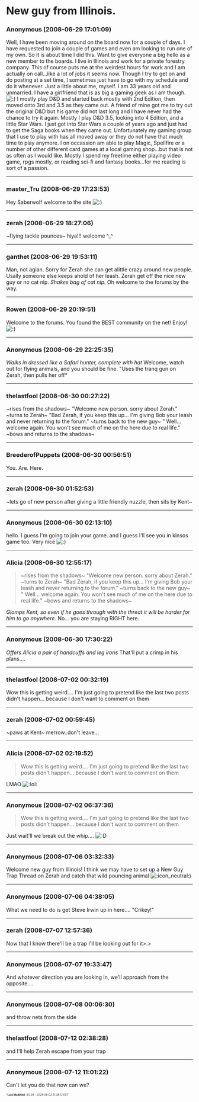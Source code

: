 # New guy from Illinois.

### **Anonymous** (2008-06-29 17:01:09)

Well, I have been moving around on the board now for a couple of days. I have requested to join a couple of games and even am looking to run one of my own. So it is about time I did this.
Want to give everyone a big hello as a new member to the boards. I live in Illinois and work for a private forestry company. This of course puts me at the weirdest hours for work and I am actually on call...like a lot of jobs it seems now. Though I try to get on and do posting at a set time, I sometimes just have to go with my schedule and do it whenever.
Just a little about me, myself. I am 33 years old and unmarried. I have a girlfriend that is as big a gaming geek as I am though. <!-- s:) -->![:)](https://i.ibb.co/8LPNcWCM/icon-e-smile.gif)<!-- s:) --> I mostly play D&D and started back mostly with 2nd Edition, then moved onto 3rd and 3.5 as they came out. A friend of mine got me to try out the original D&D but his game did not last long and I have never had the chance to try it again. Mostly I play D&D 3.5, looking into 4 Edition, and a little Star Wars. I just got into Star Wars a couple of years ago and just had to get the Saga books when they came out.
Unfortunately my gaming group that I use to play with has all moved away or they do not have that much time to play anymore. I on occassion am able to play Magic, Spellfire or a number of other different card games at a local gaming shop...but that is not as often as I would like. Mostly I spend my freetime either playing video game, rpgs mostly, or reading sci-fi and fantasy books...for me reading is sort of a passion.

---

### **master_Tru** (2008-06-29 17:23:53)

Hey Saberwolf welcome to the site <!-- s:) -->![:)](https://i.ibb.co/8LPNcWCM/icon-e-smile.gif)<!-- s:) -->

---

### **zerah** (2008-06-29 18:27:06)

~flying tackle pounces~ hiya!!! welcome ^_^

---

### **ganthet** (2008-06-29 19:53:11)

Man, not agian. Sorry for Zerah she can get alittle crazy around new people. Usally someone else keeps ahold of her leash. Zerah get off the nice new guy or no cat nip. *Shakes bag of cat nip.* Oh welcome to the forums by the way.

---

### **Rowen** (2008-06-29 20:19:51)

Welcome to the forums. You found the BEST community on the net! Enjoy! <!-- s:) -->![:)](https://i.ibb.co/8LPNcWCM/icon-e-smile.gif)<!-- s:) -->

---

### **Anonymous** (2008-06-29 22:25:35)

*Walks in dressed like a Safari hunter, complete with hat*
Welcome, watch out for flying animals, and you should be fine.
"Uses the tranq gun on Zerah, then pulls her off*

---

### **thelastfool** (2008-06-30 00:27:22)

~rises from the shadows~ "Welcome new person. sorry about Zerah." ~turns to Zerah~ "Bad Zerah, if you keep this up... I'm giving Bob your leash and never returning to the forum." ~turns back to the new guy~ " Well... welcome again. You won't see much of me on the here due to real life." ~bows and returns to the shadows~

---

### **BreederofPuppets** (2008-06-30 00:56:51)

You. Are. Here.

---

### **zerah** (2008-06-30 01:52:53)

~lets go of new person after giving a little friendly nuzzle, then sits by Kent~

---

### **Anonymous** (2008-06-30 02:13:10)

hello. I guess I'm going to join your game. and I guess I'll see you in kinsos game too. Very nice <!-- s:) -->![:)](https://i.ibb.co/8LPNcWCM/icon-e-smile.gif)<!-- s:) -->

---

### **Alicia** (2008-06-30 12:55:17)

> ~rises from the shadows~ &quot;Welcome new person. sorry about Zerah.&quot; ~turns to Zerah~ &quot;Bad Zerah, if you keep this up&#8230; I&#39;m giving Bob your leash and never returning to the forum.&quot; ~turns back to the new guy~ &quot; Well&#8230; welcome again. You won&#39;t see much of me on the here due to real life.&quot; ~bows and returns to the shadows~

*Glomps Kent, so even if he goes through with the threat it will be harder for him to go anywhere.* No... you are staying RIGHT here.

---

### **Anonymous** (2008-06-30 17:30:22)

*Offers Alicia a pair of handcuffs and leg irons* That'll put a crimp in his plans....

---

### **thelastfool** (2008-07-02 00:32:19)

Wow this is getting weird.... I'm just going to pretend like the last two posts didn't happen... because I don't want to comment on them

---

### **zerah** (2008-07-02 00:59:45)

~paws at Kent~ merrow..don't leave...

---

### **Alicia** (2008-07-02 02:19:52)

> Wow this is getting weird&#8230;. I&#39;m just going to pretend like the last two posts didn&#39;t happen&#8230; because I don&#39;t want to comment on them

LMAO <!-- s:lol: -->![:lol:](https://i.ibb.co/4wBjw6T4/icon-lol.gif)<!-- s:lol: -->

---

### **Anonymous** (2008-07-02 06:37:36)

> Wow this is getting weird&#8230;. I&#39;m just going to pretend like the last two posts didn&#39;t happen&#8230; because I don&#39;t want to comment on them

Just wait'll we break out the whip.... <!-- s:D -->![:D](https://i.ibb.co/MDcFvFDD/icon-e-biggrin.gif)<!-- s:D -->

---

### **Anonymous** (2008-07-06 03:32:33)

Welcome new guy from Illinois!
I think we may have to set up a New Guy Trap Thread on Zerah and catch that wild pouncing animal <!-- s:- -->![:icon_neutral:](https://i.ibb.co/zdkGtP3/icon-neutral.gif)<!-- s:- -->)

---

### **Anonymous** (2008-07-06 04:38:05)

What we need to do is get Steve Irwin up in here....
"Crikey!"

---

### **zerah** (2008-07-07 12:57:36)

Now that I know there'll be a trap I'll be looking out for it>.>

---

### **Anonymous** (2008-07-07 19:33:47)

And whatever direction you are looking in, we'll approach from the opposite....

---

### **Anonymous** (2008-07-08 00:06:30)

and throw nets from the side

---

### **thelastfool** (2008-07-12 02:38:28)

and I'll help Zerah escape from your trap

---

### **Anonymous** (2008-07-12 11:01:22)

Can't let you do that now can we?



<span style="font-size: 0.5em;">***Last Modified**: 4.0.28 - *2025-06-02 21:38:12 EDT*</span>